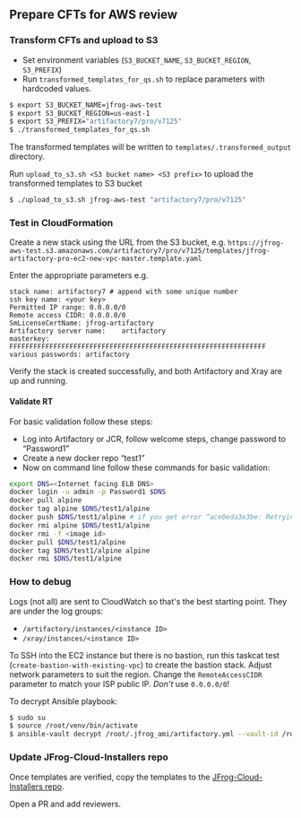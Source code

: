 ## Prepare CFTs for AWS review

### Transform CFTs and upload to S3

* Set environment variables (`S3_BUCKET_NAME`, `S3_BUCKET_REGION`, `S3_PREFIX`)
* Run `transformed_templates_for_qs.sh` to replace parameters with hardcoded values.

```sh
$ export S3_BUCKET_NAME=jfrog-aws-test
$ export S3_BUCKET_REGION=us-east-1
$ export S3_PREFIX="artifactory7/pro/v7125"
$ ./transformed_templates_for_qs.sh
```

The transformed templates will be written to `templates/.transformed_output` directory.

Run `upload_to_s3.sh <S3 bucket name> <S3 prefix>` to upload the transformed templates to S3 bucket

```sh
$ ./upload_to_s3.sh jfrog-aws-test "artifactory7/pro/v7125"
```

### Test in CloudFormation

Create a new stack using the URL from the S3 bucket, e.g. `https://jfrog-aws-test.s3.amazonaws.com/artifactory7/pro/v7125/templates/jfrog-artifactory-pro-ec2-new-vpc-master.template.yaml`

Enter the appropriate parameters e.g.
```
stack name: artifactory7 # append with some unique number
ssh key name: <your key>
Permitted IP range: 0.0.0.0/0
Remote access CIDR:	0.0.0.0/0
SmLicenseCertName: jfrog-artifactory
Artifactory server name:	artifactory
masterkey: FFFFFFFFFFFFFFFFFFFFFFFFFFFFFFFFFFFFFFFFFFFFFFFFFFFFFFFFFFFFFFFF
various passwords: artifactory
```

Verify the stack is created successfully, and both Artifactory and Xray are up and running.

#### Validate RT

For basic validation follow these steps:
- Log into Artifactory or JCR, follow welcome steps, change password to “Password1”
- Create a new docker repo “test1”
- Now on command line follow these commands for basic validation:

```sh
export DNS=<Internet facing ELB DNS>
docker login -u admin -p Password1 $DNS
docker pull alpine
docker tag alpine $DNS/test1/alpine
docker push $DNS/test1/alpine # if you get error “ace0eda3e3be: Retrying in 4 seconds”, make sure repo was created.
docker rmi alpine $DNS/test1/alpine
docker rmi -f <image id>
docker pull $DNS/test1/alpine
docker tag $DNS/test1/alpine alpine
docker rmi $DNS/test1/alpine
```

### How to debug

Logs (not all) are sent to CloudWatch so that's the best starting point. They are under the log groups:
- `/artifactory/instances/<instance ID>`
- `/xray/instances/<instance ID>`

To SSH into the EC2 instance but there is no bastion, run this taskcat test (`create-bastion-with-existing-vpc`) to create the bastion stack. Adjust network parameters to suit the region. Change the `RemoteAccessCIDR` parameter to match your ISP public IP. *Don't* use `0.0.0.0/0`!

To decrypt Ansible playbook:
```sh
$ sudo su
$ source /root/venv/bin/activate
$ ansible-vault decrypt /root/.jfrog_ami/artifactory.yml --vault-id /root/.vault_pass.txt
```

### Update JFrog-Cloud-Installers repo

Once templates are verified, copy the templates to the [JFrog-Cloud-Installers repo](https://github.com/jfrog/JFrog-Cloud-Installers).

Open a PR and add reviewers.
